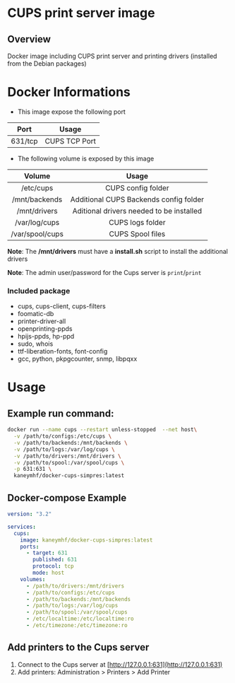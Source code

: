 # CUPS print server image

## Overview
Docker image including CUPS print server and printing drivers (installed from the Debian packages)

# Docker Informations

* This image expose the following port

| Port | Usage |
|:----:|:-----:|
|  631/tcp  | CUPS TCP Port |

* The following volume is exposed by this image

|         Volume        |          Usage          |
|:---------------------:|:-----------------------:|
|  /etc/cups  | CUPS config folder  |
| /mnt/backends | Additional CUPS Backends config folder |
|  /mnt/drivers  | Aditional drivers needed to be installed |
| /var/log/cups |  CUPS logs folder |
| /var/spool/cups | CUPS Spool files | 

__Note__: The **/mnt/drivers** must have a **install.sh** script to install the additional drivers

__Note__: The admin user/password for the Cups server is `print`/`print`

### Included package
* cups, cups-client, cups-filters
* foomatic-db
* printer-driver-all
* openprinting-ppds
* hpijs-ppds, hp-ppd
* sudo, whois
* ttf-liberation-fonts, font-config
* gcc, python, pkpgcounter, snmp, libpqxx

# Usage

## Example run command:
```bash
docker run --name cups --restart unless-stopped  --net host\
  -v /path/to/configs:/etc/cups \
  -v /path/to/backends:/mnt/backends \
  -v /path/to/logs:/var/log/cups \
  -v /path/to/drivers:/mnt/drivers \
  -v /path/to/spool:/var/spool/cups \
  -p 631:631 \
  kaneymhf/docker-cups-simpres:latest
```


## Docker-compose Example

```yml
version: "3.2"

services:
  cups:
    image: kaneymhf/docker-cups-simpres:latest
    ports:
      - target: 631
        published: 631
        protocol: tcp
        mode: host
    volumes:
      - /path/to/drivers:/mnt/drivers
      - /path/to/configs:/etc/cups
      - /path/to/backends:/mnt/backends
      - /path/to/logs:/var/log/cups
      - /path/to/spool:/var/spool/cups
      - /etc/localtime:/etc/localtime:ro
      - /etc/timezone:/etc/timezone:ro
```

## Add printers to the Cups server
1. Connect to the Cups server at [http://127.0.0.1:631](http://127.0.0.1:631)
2. Add printers: Administration > Printers > Add Printer
